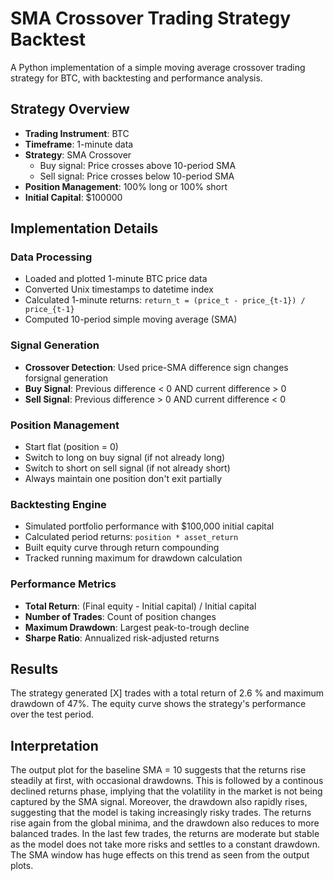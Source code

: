 
# SMA Crossover Trading Strategy Backtest

A Python implementation of a simple moving average crossover trading strategy for BTC, with backtesting and performance analysis.

## Strategy Overview

- **Trading Instrument**: BTC
- **Timeframe**: 1-minute data
- **Strategy**: SMA Crossover
  - Buy signal: Price crosses above 10-period SMA
  - Sell signal: Price crosses below 10-period SMA
- **Position Management**: 100% long or 100% short 
- **Initial Capital**: $100000

## Implementation Details

### Data Processing
- Loaded and plotted 1-minute BTC price data
- Converted Unix timestamps to datetime index
- Calculated 1-minute returns: `return_t = (price_t - price_{t-1}) / price_{t-1}`
- Computed 10-period simple moving average (SMA)

### Signal Generation
- **Crossover Detection**: Used price-SMA difference sign changes forsignal generation
- **Buy Signal**: Previous difference < 0 AND current difference > 0
- **Sell Signal**: Previous difference > 0 AND current difference < 0

### Position Management
- Start flat (position = 0)
- Switch to long on buy signal (if not already long)
- Switch to short on sell signal (if not already short)
- Always maintain one position don't exit partially

### Backtesting Engine
- Simulated portfolio performance with $100,000 initial capital
- Calculated period returns: `position * asset_return`
- Built equity curve through return compounding
- Tracked running maximum for drawdown calculation

### Performance Metrics
- **Total Return**: (Final equity - Initial capital) / Initial capital
- **Number of Trades**: Count of position changes
- **Maximum Drawdown**: Largest peak-to-trough decline
- **Sharpe Ratio**: Annualized risk-adjusted returns

## Results

The strategy generated [X] trades with a total return of 2.6 % and maximum drawdown of 47%. 
The equity curve shows the strategy's performance over the test period.


## Interpretation

The output plot for the baseline SMA = 10 suggests that the returns rise steadily at first, with occasional drawdowns. This is followed by a continous declined returns phase, implying that the volatility in the market is not being captured by the SMA signal. Moreover, the drawdown also rapidly rises, suggesting that the model is taking increasingly risky trades. The returns rise again from the global minima, and the drawdown also reduces to more balanced trades. In the last few trades, the returns are moderate but stable as the model does not take more risks and settles to a constant drawdown. The SMA window has huge effects on this trend as seen from the output plots.
